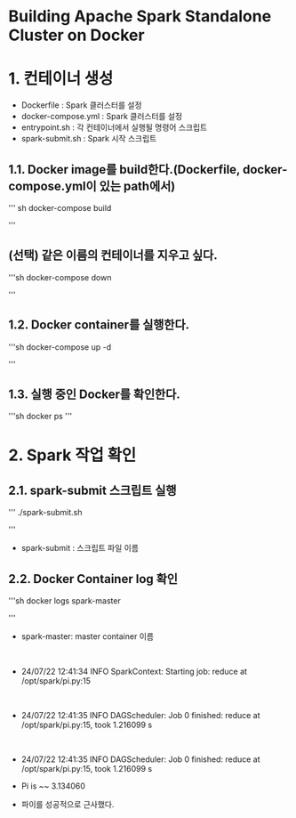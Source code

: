 # Building Apache Spark Standalone Cluster on Docker

# 1. 컨테이너 생성
* Dockerfile : Spark 클러스터를 설정
* docker-compose.yml : Spark 클러스터를 설정
* entrypoint.sh : 각 컨테이너에서 실행될 명령어 스크립트
* spark-submit.sh : Spark 시작 스크립트
## 1.1. Docker image를 build한다.(Dockerfile, docker-compose.yml이 있는 path에서)
''' sh
docker-compose build

'''

## (선택) 같은 이름의 컨테이너를 지우고 싶다.
'''sh
docker-compose down

'''

## 1.2. Docker container를 실행한다.
'''sh
docker-compose up -d

'''

## 1.3. 실행 중인 Docker를 확인한다.
'''sh
docker ps
'''
# 2. Spark 작업 확인
## 2.1. spark-submit 스크립트 실행
'''
./spark-submit.sh

'''
*  spark-submit : 스크립트 파일 이름

## 2.2. Docker Container log 확인
'''sh
docker logs spark-master

'''
* spark-master: master container 이름
</br>

* 24/07/22 12:41:34 INFO SparkContext: Starting job: reduce at /opt/spark/pi.py:15

</br>

* 24/07/22 12:41:35 INFO DAGScheduler: Job 0 finished: reduce at /opt/spark/pi.py:15, took 1.216099 s

</br>

* 24/07/22 12:41:35 INFO DAGScheduler: Job 0 finished: reduce at /opt/spark/pi.py:15, took 1.216099 s

* Pi is ~~ 3.134060
* 파이를 성공적으로 근사했다.
